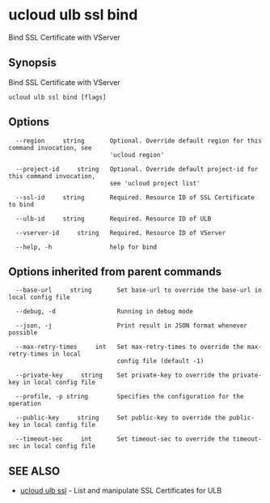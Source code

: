 # ucloud ulb ssl bind

Bind SSL Certificate with VServer

## Synopsis

Bind SSL Certificate with VServer

```
ucloud ulb ssl bind [flags]
```

## Options

```
  --region     string       Optional. Override default region for this command invocation, see
                            'ucloud region' 

  --project-id     string   Optional. Override default project-id for this command invocation,
                            see 'ucloud project list' 

  --ssl-id     string       Required. Resource ID of SSL Certificate to bind 

  --ulb-id     string       Required. Resource ID of ULB 

  --vserver-id     string   Required. Resource ID of VServer 

  --help, -h                help for bind 

```

## Options inherited from parent commands

```
  --base-url     string       Set base-url to override the base-url in local config file 

  --debug, -d                 Running in debug mode 

  --json, -j                  Print result in JSON format whenever possible 

  --max-retry-times     int   Set max-retry-times to override the max-retry-times in local
                              config file (default -1) 

  --private-key     string    Set private-key to override the private-key in local config file 

  --profile, -p string        Specifies the configuration for the operation 

  --public-key     string     Set public-key to override the public-key in local config file 

  --timeout-sec     int       Set timeout-sec to override the timeout-sec in local config file 

```

## SEE ALSO

* [ucloud ulb ssl](cli/cmd/ucloud/ulb/ssl)	 - List and manipulate SSL Certificates for ULB

